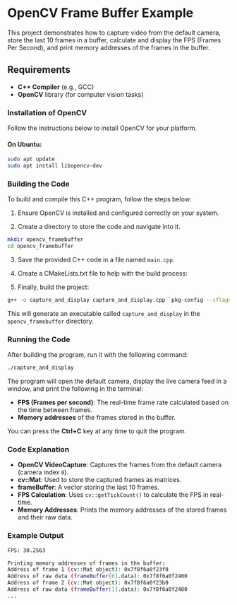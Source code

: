 # OpenCV Frame Buffer Example

This project demonstrates how to capture video from the default camera, store the last 10 frames in a buffer, calculate and display the FPS (Frames Per Second), and print memory addresses of the frames in the buffer.

## Requirements

- **C++ Compiler** (e.g., GCC)
- **OpenCV** library (for computer vision tasks)

### Installation of OpenCV

Follow the instructions below to install OpenCV for your platform.

#### On Ubuntu:

```bash
sudo apt update
sudo apt install libopencv-dev
```

### Building the Code

To build and compile this C++ program, follow the steps below:

1. Ensure OpenCV is installed and configured correctly on your system.

2. Create a directory to store the code and navigate into it.

```bash
mkdir opencv_framebuffer
cd opencv_framebuffer
```

3. Save the provided C++ code in a file named `main.cpp`.

4. Create a CMakeLists.txt file to help with the build process:

5. Finally, build the project:

```bash
g++ -o capture_and_display capture_and_display.cpp `pkg-config --cflags --libs opencv4`
```

This will generate an executable called `capture_and_display` in the `opencv_framebuffer` directory.

### Running the Code

After building the program, run it with the following command:

```bash
./capture_and_display
```

The program will open the default camera, display the live camera feed in a window, and print the following in the terminal:

- **FPS (Frames per second)**: The real-time frame rate calculated based on the time between frames.
- **Memory addresses** of the frames stored in the buffer.

You can press the **Ctrl+C** key at any time to quit the program.

### Code Explanation

- **OpenCV VideoCapture**: Captures the frames from the default camera (camera index `0`).
- **cv::Mat**: Used to store the captured frames as matrices.
- **frameBuffer**: A vector storing the last 10 frames.
- **FPS Calculation**: Uses `cv::getTickCount()` to calculate the FPS in real-time.
- **Memory Addresses**: Prints the memory addresses of the stored frames and their raw data.

### Example Output

```bash
FPS: 30.2563

Printing memory addresses of frames in the buffer:
Address of frame 1 (cv::Mat object): 0x7f8f6a0f23f0
Address of raw data (frameBuffer[0].data): 0x7f8f6a0f2400
Address of frame 2 (cv::Mat object): 0x7f8f6a0f23b0
Address of raw data (frameBuffer[1].data): 0x7f8f6a0f2400
...
```
